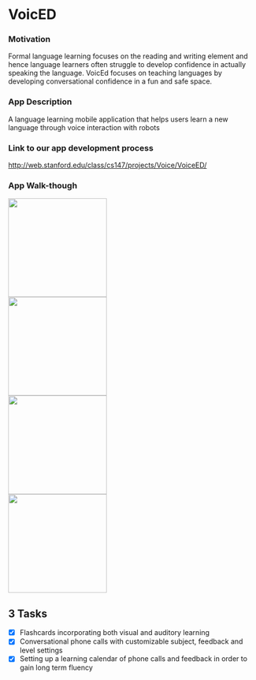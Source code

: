 # VoicED
### Motivation
Formal language learning focuses on the reading and writing element and hence language learners often struggle to develop confidence in actually speaking the language. VoicEd focuses on teaching languages by developing conversational confidence in a fun and safe space. 

### App Description
A language learning mobile application that helps users learn a new language through voice interaction with robots

### Link to our app development process
http://web.stanford.edu/class/cs147/projects/Voice/VoiceED/

### App Walk-though

<img src="http://g.recordit.co/MQLg0Vtk6c.gif" width=200><br>
<img src="http://recordit.co/2nU0W8KCbG.gif" width=200><br>
<img src="http://g.recordit.co/9D7697PmAU.gif" width=200><br>
<img src="http://g.recordit.co/3HRWWyusp8.gif" width=200><br>

## 3 Tasks 
- [X] Flashcards incorporating both visual and auditory learning
- [X] Conversational phone calls with customizable subject, feedback and level settings
- [X] Setting up a learning calendar of phone calls and feedback in order to gain long term fluency
